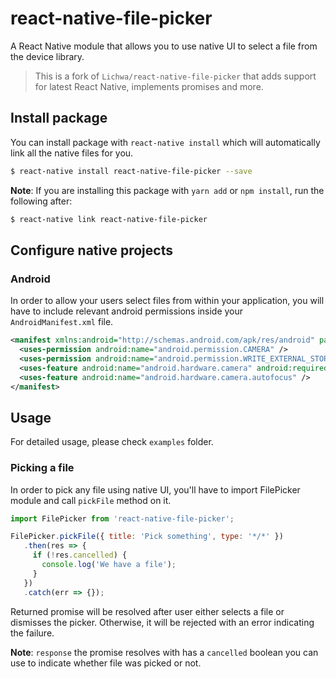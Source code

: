 # react-native-file-picker

A React Native module that allows you to use native UI to select a file from the device library.

> This is a fork of `Lichwa/react-native-file-picker` that adds support for latest React Native, implements promises and more.

## Install package

You can install package with `react-native install` which will automatically link all the native files for you.

```bash
$ react-native install react-native-file-picker --save
```

**Note**: If you are installing this package with `yarn add` or `npm install`, run the following after:

```bash
$ react-native link react-native-file-picker
```

## Configure native projects

### Android

In order to allow your users select files from within your application, you will have to include relevant android permissions inside your `AndroidManifest.xml` file.

```xml
<manifest xmlns:android="http://schemas.android.com/apk/res/android" package="com.myApp">
  <uses-permission android:name="android.permission.CAMERA" />
  <uses-permission android:name="android.permission.WRITE_EXTERNAL_STORAGE"/>
  <uses-feature android:name="android.hardware.camera" android:required="true"/>
  <uses-feature android:name="android.hardware.camera.autofocus" />
</manifest>
```

## Usage

For detailed usage, please check `examples` folder.

### Picking a file

In order to pick any file using native UI, you'll have to import FilePicker module and call `pickFile` method on it.

```js
import FilePicker from 'react-native-file-picker';

FilePicker.pickFile({ title: 'Pick something', type: '*/*' })
   .then(res => {
     if (!res.cancelled) {
       console.log('We have a file');
     } 
   })
   .catch(err => {});
```

Returned promise will be resolved after user either selects a file or dismisses the picker. Otherwise, it will be rejected with an error indicating the failure.

**Note**: `response` the promise resolves with has a `cancelled` boolean you can use to indicate whether file was picked or not.
